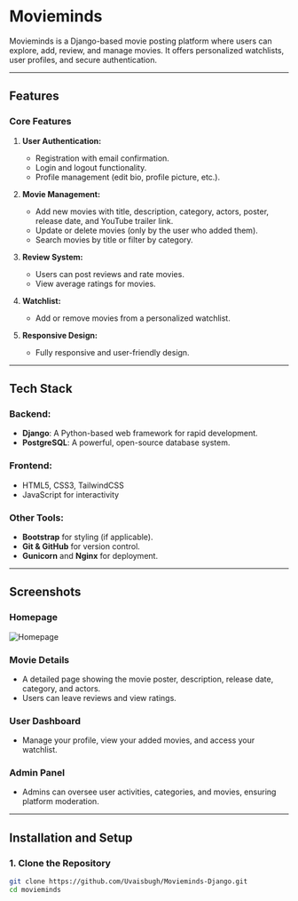 # **Movieminds**

Movieminds is a Django-based movie posting platform where users can explore, add, review, and manage movies. It offers personalized watchlists, user profiles, and secure authentication.

---

## **Features**

### **Core Features**
1. **User Authentication:**
   - Registration with email confirmation.
   - Login and logout functionality.
   - Profile management (edit bio, profile picture, etc.).

2. **Movie Management:**
   - Add new movies with title, description, category, actors, poster, release date, and YouTube trailer link.
   - Update or delete movies (only by the user who added them).
   - Search movies by title or filter by category.

3. **Review System:**
   - Users can post reviews and rate movies.
   - View average ratings for movies.

4. **Watchlist:**
   - Add or remove movies from a personalized watchlist.

5. **Responsive Design:**
   - Fully responsive and user-friendly design.

---

## **Tech Stack**

### **Backend:**
- **Django**: A Python-based web framework for rapid development.
- **PostgreSQL**: A powerful, open-source database system.

### **Frontend:**
- HTML5, CSS3, TailwindCSS
- JavaScript for interactivity

### **Other Tools:**
- **Bootstrap** for styling (if applicable).
- **Git & GitHub** for version control.
- **Gunicorn** and **Nginx** for deployment.

---

## **Screenshots**

### **Homepage**
![Homepage](link-to-your-screenshot)


### **Movie Details**
- A detailed page showing the movie poster, description, release date, category, and actors. 
- Users can leave reviews and view ratings.

### **User Dashboard**
- Manage your profile, view your added movies, and access your watchlist.

### **Admin Panel**
- Admins can oversee user activities, categories, and movies, ensuring platform moderation.

---

## **Installation and Setup**

### **1. Clone the Repository**
```bash
git clone https://github.com/Uvaisbugh/Movieminds-Django.git
cd movieminds
